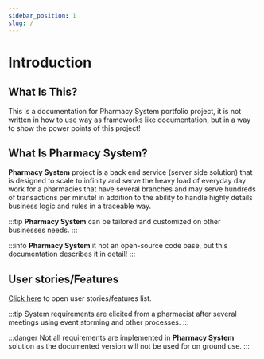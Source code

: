 ```yaml
---
sidebar_position: 1
slug: /
---
```


# Introduction

## What Is This?

This is a documentation for Pharmacy System portfolio project, it is not written in how to use way as frameworks like documentation, but in a way to show the power points of this project!

## What Is Pharmacy System?
**Pharmacy System** project is a back end service (server side solution) that is designed to scale to infinity and serve the heavy load of everyday day work for a pharmacies that have several branches and may serve hundreds of transactions per minute! in addition to the ability to handle highly details business logic and rules in a traceable way.

:::tip 
**Pharmacy System** can be tailored and customized on other businesses needs.
:::

:::info 
**Pharmacy System** it not an open-source code base, but this documentation describes it in detail!
:::

## User stories/Features
[Click here](www.google.com) to open user stories/features list.

:::tip
System requirements are elicited from a pharmacist after several meetings using event storming and other processes.
:::

:::danger
Not all requirements are implemented in **Pharmacy System** solution as the documented version will not be used for on ground use.
:::